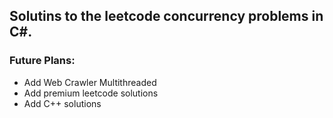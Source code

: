 ## Solutins to the leetcode concurrency problems in C#.

### Future Plans: 
- Add Web Crawler Multithreaded
- Add premium leetcode solutions
- Add C++ solutions
